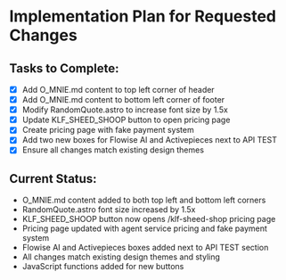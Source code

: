 # Implementation Plan for Requested Changes

## Tasks to Complete:

- [x] Add O_MNIE.md content to top left corner of header
- [x] Add O_MNIE.md content to bottom left corner of footer  
- [x] Modify RandomQuote.astro to increase font size by 1.5x
- [x] Update KLF_SHEED_SHOOP button to open pricing page
- [x] Create pricing page with fake payment system
- [x] Add two new boxes for Flowise AI and Activepieces next to API TEST
- [x] Ensure all changes match existing design themes

## Current Status:
- O_MNIE.md content added to both top left and bottom left corners
- RandomQuote.astro font size increased by 1.5x
- KLF_SHEED_SHOOP button now opens /klf-sheed-shop pricing page
- Pricing page updated with agent service pricing and fake payment system
- Flowise AI and Activepieces boxes added next to API TEST section
- All changes match existing design themes and styling
- JavaScript functions added for new buttons
